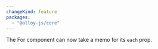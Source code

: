 ```yaml
---
changeKind: feature
packages:
  - "@alloy-js/core"
---
```


The For component can now take a memo for its `each` prop.